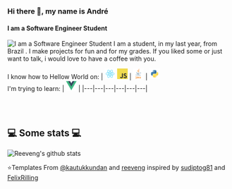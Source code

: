 ### Hi there 👋, my name is André
#### I am a Software Engineer Student
![I am a Software Engineer Student](https://drive.google.com/uc?export=view&id=1uBeUjmroa2auCMlqkSLVIkVf5pNeVzE7)
I am a student, in my last year, from Brazil .  I make projects for fun and for my grades. If you liked some or just want to talk, i would love to have a coffee with you.

I know how to Hellow World on:
| [<img src="https://raw.githubusercontent.com/github/explore/80688e429a7d4ef2fca1e82350fe8e3517d3494d/topics/react/react.png" alt="React" width="24">](https://pt-br.reactjs.org/) [<img src="https://raw.githubusercontent.com/github/explore/80688e429a7d4ef2fca1e82350fe8e3517d3494d/topics/javascript/javascript.png" alt="JavaScript" width="24">](https://jquery.com/)  | [<img src="https://raw.githubusercontent.com/github/explore/80688e429a7d4ef2fca1e82350fe8e3517d3494d/topics/java/java.png" alt="Java" width="24">](https://www.java.com/)  | [<img src="https://raw.githubusercontent.com/github/explore/80688e429a7d4ef2fca1e82350fe8e3517d3494d/topics/python/python.png" alt="Python" width="24">](https://www.python.org/) 
<br>
I'm trying to learn:
 | [<img src="https://raw.githubusercontent.com/github/explore/80688e429a7d4ef2fca1e82350fe8e3517d3494d/topics/vue/vue.png" alt="Vue.js" width="24">](https://vuejs.org/) |
|---|---|---|---|---|---|

</br></br>
<h2>💻 Some stats 💻</h2>

![Reeveng's github stats](https://github-readme-stats.vercel.app/api?username=AndreOliveira-png&show_icons=true&title_color=fff&icon_color=79ff97&text_color=9f9f9f&bg_color=151515)

⭐️Templates From [@kautukkundan](https://github.com/kautukkundan) and [reeveng](https://github.com/reeveng) inspired by [sudiptog81](https://github.com/sudiptog81) and [FelixRilling](https://github.com/)
